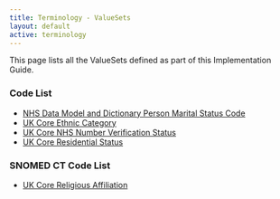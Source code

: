 ```yaml
---
title: Terminology - ValueSets
layout: default
active: terminology
---
```


This page lists all the ValueSets defined as part of this Implementation Guide.
<br />

### Code List ###

- [NHS Data Model and Dictionary Person Marital Status Code](ValueSet-UKCore-NHSDataDictionary-PersonMaritalStatus-1-0-0.html)
- [UK Core Ethnic Category](ValueSet-UKCore-EthnicCategory-1-0-0.html)
- [UK Core NHS Number Verification Status](ValueSet-UKCore-NHSNumberVerificationStatus-1-0-0.html)
- [UK Core Residential Status](ValueSet-UKCore-ResidentialStatus-1-0-0.html)

### SNOMED CT Code List ###

- [UK Core Religious Affiliation](ValueSet-UKCore-ReligiousAffiliation-1-0-0.html)
